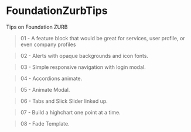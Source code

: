 # FoundationZurbTips
Tips on Foundation ZURB 

> 01 - A feature block that would be great for services, user profile, or even company profiles

> 02 - Alerts with opaque backgrounds and icon fonts.

> 03 - Simple responsive navigation with login modal.

> 04 - Accordions animate.

> 05 - Animate Modal.

> 06 - Tabs and Slick Slider linked up.

> 07 - Build a highchart one point at a time.

> 08 - Fade Template.